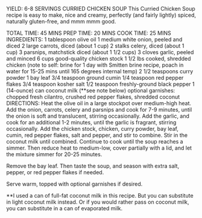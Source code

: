 YIELD: 6-8 SERVINGS
CURRIED CHICKEN SOUP
This Curried Chicken Soup recipe is easy to make, nice and creamy, perfectly (and fairly lightly) spiced, naturally gluten-free, and mmm mmm good.

TOTAL TIME: 45 MINS PREP TIME: 20 MINS COOK TIME: 25 MINS
INGREDIENTS:
1 tablespoon olive oil
1 medium white onion, peeled and diced
2 large carrots, diced (about 1 cup)
2 stalks celery, diced (about 1 cup)
3 parsnips, matchstick diced (about 1 1/2 cups)
3 cloves garlic, peeled and minced
6 cups good-quality chicken stock
1 1/2 lbs cooked, shredded chicken (note to self: brine for 1 day with Smitten brine recipe, poach in water for 15-25 mins until 165 degrees internal temp)
2 1/2 teaspoons curry powder
1 bay leaf
3/4 teaspoon ground cumin
1/4 teaspoon red pepper flakes
3/4 teaspoon kosher salt
1/2 teaspoon freshly-ground black pepper
1 (14-ounce) can coconut milk (**see note below)
optional garnishes: chopped fresh cilantro, crushed red pepper flakes, shredded coconut
DIRECTIONS:
Heat the olive oil in a large stockpot over medium-high heat.  Add the onion, carrots, celery and parsnips and cook for 7-9 minutes, until the onion is soft and translucent, stirring occasionally.  Add the garlic, and cook for an additional 1-2 minutes, until the garlic is fragrant, stirring occasionally.  Add the chicken stock, chicken, curry powder, bay leaf, cumin, red pepper flakes, salt and pepper, and stir to combine.  Stir in the coconut milk until combined.  Continue to cook until the soup reaches a simmer.  Then reduce heat to medium-low, cover partially with a lid, and let the mixture simmer for 20-25 minutes.

Remove the bay leaf.  Then taste the soup, and season with extra salt, pepper, or red pepper flakes if needed.

Serve warm, topped with optional garnishes if desired.

**I used a can of full-fat coconut milk in this recipe.  But you can substitute in light coconut milk instead.  Or if you would rather pass on coconut milk, you can substitute in a can of evaporated milk.